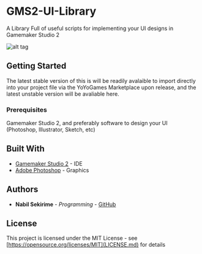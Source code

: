# GMS2-UI-Library
A Library Full of useful scripts for implementing your UI designs in Gamemaker Studio 2

![alt tag](https://media.giphy.com/media/xULW8xonWgtXDCy6Kk/giphy.gif)

## Getting Started

The latest stable version of this is will be readily avalaible to import directly into your project file via the YoYoGames Marketplace upon release, and the latest unstable version will be avaliable here. 

### Prerequisites

Gamemaker Studio 2, and preferably software to design your UI (Photoshop, Illustrator, Sketch, etc)

## Built With

* [Gamemaker Studio 2](http://www.dropwizard.io/1.0.2/docs/) - IDE
* [Adobe Photoshop](https://maven.apache.org/) - Graphics

## Authors

* **Nabil Sekirime** - *Programming* - [GitHub](https://github.com/nabilatsoulcade)

## License

This project is licensed under the MIT License - see [https://opensource.org/licenses/MIT](LICENSE.md) for details


